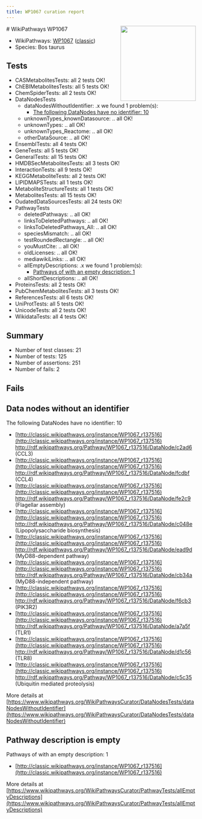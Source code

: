 ```yaml
---
title: WP1067 curation report
---
```


<img style="float: right; width: 200px" src="https://upload.wikimedia.org/wikipedia/commons/thumb/8/83/Wplogo_with_text_500.png/640px-Wplogo_with_text_500.png" />
# WikiPathways WP1067

* WikiPathways: [WP1067](https://wikipathways.org/pathways/WP1067) ([classic](https://classic.wikipathways.org/instance/WP1067))
* Species: Bos taurus
## Tests
* CASMetabolitesTests: all 2 tests OK!
* ChEBIMetabolitesTests: all 5 tests OK!
* ChemSpiderTests: all 2 tests OK!
* DataNodesTests
    * dataNodesWithoutIdentifier: .x we found 1 problem(s):
        * [The following DataNodes have no identifier: 10](#8792c490)
    * unknownTypes_knownDatasource: .. all OK!
    * unknownTypes: .. all OK!
    * unknownTypes_Reactome: .. all OK!
    * otherDataSource: .. all OK!
* EnsemblTests: all 4 tests OK!
* GeneTests: all 5 tests OK!
* GeneralTests: all 15 tests OK!
* HMDBSecMetabolitesTests: all 3 tests OK!
* InteractionTests: all 9 tests OK!
* KEGGMetaboliteTests: all 2 tests OK!
* LIPIDMAPSTests: all 1 tests OK!
* MetaboliteStructureTests: all 1 tests OK!
* MetabolitesTests: all 15 tests OK!
* OudatedDataSourcesTests: all 24 tests OK!
* PathwayTests
    * deletedPathways: .. all OK!
    * linksToDeletedPathways: .. all OK!
    * linksToDeletedPathways_All: .. all OK!
    * speciesMismatch: .. all OK!
    * testRoundedRectangle: .. all OK!
    * youMustCite: .. all OK!
    * oldLicenses: .. all OK!
    * mediawikiLinks: .. all OK!
    * allEmptyDescriptions: .x we found 1 problem(s):
        * [Pathways of with an empty description: 1](#798a4967)
    * allShortDescriptions: .. all OK!
* ProteinsTests: all 2 tests OK!
* PubChemMetabolitesTests: all 3 tests OK!
* ReferencesTests: all 6 tests OK!
* UniProtTests: all 5 tests OK!
* UnicodeTests: all 2 tests OK!
* WikidataTests: all 4 tests OK!


## Summary

* Number of test classes: 21
* Number of tests: 125
* Number of assertions: 251
* Number of fails: 2

## Fails

<a name="8792c490" />

## Data nodes without an identifier

The following DataNodes have no identifier: 10

* [http://classic.wikipathways.org/instance/WP1067_r137516](http://classic.wikipathways.org/instance/WP1067_r137516) http://rdf.wikipathways.org/Pathway/WP1067_r137516/DataNode/c2ad6 (CCL3)
* [http://classic.wikipathways.org/instance/WP1067_r137516](http://classic.wikipathways.org/instance/WP1067_r137516) http://rdf.wikipathways.org/Pathway/WP1067_r137516/DataNode/fcdbf (CCL4)
* [http://classic.wikipathways.org/instance/WP1067_r137516](http://classic.wikipathways.org/instance/WP1067_r137516) http://rdf.wikipathways.org/Pathway/WP1067_r137516/DataNode/fe2c9 (Flagellar assembly)
* [http://classic.wikipathways.org/instance/WP1067_r137516](http://classic.wikipathways.org/instance/WP1067_r137516) http://rdf.wikipathways.org/Pathway/WP1067_r137516/DataNode/c048e (Lipopolysaccharide
biosynthesis)
* [http://classic.wikipathways.org/instance/WP1067_r137516](http://classic.wikipathways.org/instance/WP1067_r137516) http://rdf.wikipathways.org/Pathway/WP1067_r137516/DataNode/ead9d (MyD88-dependent pathway)
* [http://classic.wikipathways.org/instance/WP1067_r137516](http://classic.wikipathways.org/instance/WP1067_r137516) http://rdf.wikipathways.org/Pathway/WP1067_r137516/DataNode/cb34a (MyD88-independent pathway)
* [http://classic.wikipathways.org/instance/WP1067_r137516](http://classic.wikipathways.org/instance/WP1067_r137516) http://rdf.wikipathways.org/Pathway/WP1067_r137516/DataNode/f6cb3 (PIK3R2)
* [http://classic.wikipathways.org/instance/WP1067_r137516](http://classic.wikipathways.org/instance/WP1067_r137516) http://rdf.wikipathways.org/Pathway/WP1067_r137516/DataNode/a7a5f (TLR1)
* [http://classic.wikipathways.org/instance/WP1067_r137516](http://classic.wikipathways.org/instance/WP1067_r137516) http://rdf.wikipathways.org/Pathway/WP1067_r137516/DataNode/d1c56 (TLR8)
* [http://classic.wikipathways.org/instance/WP1067_r137516](http://classic.wikipathways.org/instance/WP1067_r137516) http://rdf.wikipathways.org/Pathway/WP1067_r137516/DataNode/c5c35 (Ubiquitin mediated proteolysis)


More details at [https://www.wikipathways.org/WikiPathwaysCurator/DataNodesTests/dataNodesWithoutIdentifier](https://www.wikipathways.org/WikiPathwaysCurator/DataNodesTests/dataNodesWithoutIdentifier)

<a name="798a4967" />

## Pathway description is empty

Pathways of with an empty description: 1

* [http://classic.wikipathways.org/instance/WP1067_r137516](http://classic.wikipathways.org/instance/WP1067_r137516)

More details at [https://www.wikipathways.org/WikiPathwaysCurator/PathwayTests/allEmptyDescriptions](https://www.wikipathways.org/WikiPathwaysCurator/PathwayTests/allEmptyDescriptions)

